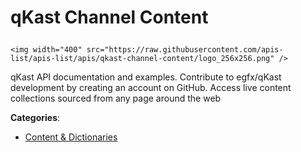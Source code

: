 # qKast Channel Content<p align="center">
    <img width="400" src="https://raw.githubusercontent.com/apis-list/apis-list/apis/qkast-channel-content/logo_256x256.png" />
</p>

qKast API documentation and examples.  Contribute to egfx/qKast development by creating an account on GitHub. Access live content collections sourced from any page around the web

**Categories**:

- [Content & Dictionaries](https://github/apis-list/apis-list#content-and-dictionaries)





